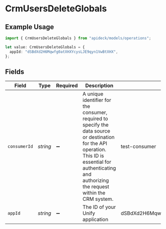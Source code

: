 # CrmUsersDeleteGlobals

## Example Usage

```typescript
import { CrmUsersDeleteGlobals } from "apideck/models/operations";

let value: CrmUsersDeleteGlobals = {
  appId: "dSBdXd2H6Mqwfg0atXHXYcysLJE9qyn1VwBtXHX",
};
```

## Fields

| Field                                                                                                                                                                                                      | Type                                                                                                                                                                                                       | Required                                                                                                                                                                                                   | Description                                                                                                                                                                                                | Example                                                                                                                                                                                                    |
| ---------------------------------------------------------------------------------------------------------------------------------------------------------------------------------------------------------- | ---------------------------------------------------------------------------------------------------------------------------------------------------------------------------------------------------------- | ---------------------------------------------------------------------------------------------------------------------------------------------------------------------------------------------------------- | ---------------------------------------------------------------------------------------------------------------------------------------------------------------------------------------------------------- | ---------------------------------------------------------------------------------------------------------------------------------------------------------------------------------------------------------- |
| `consumerId`                                                                                                                                                                                               | *string*                                                                                                                                                                                                   | :heavy_minus_sign:                                                                                                                                                                                         | A unique identifier for the consumer, required to specify the data source or destination for the API operation. This ID is essential for authenticating and authorizing the request within the CRM system. | test-consumer                                                                                                                                                                                              |
| `appId`                                                                                                                                                                                                    | *string*                                                                                                                                                                                                   | :heavy_minus_sign:                                                                                                                                                                                         | The ID of your Unify application                                                                                                                                                                           | dSBdXd2H6Mqwfg0atXHXYcysLJE9qyn1VwBtXHX                                                                                                                                                                    |